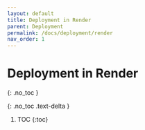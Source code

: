 ```yaml
---
layout: default
title: Deployment in Render
parent: Deployment
permalink: /docs/deployment/render
nav_order: 1
---
```


# Deployment in Render
{: .no_toc }

{: .no_toc .text-delta }

1. TOC
{:toc}

